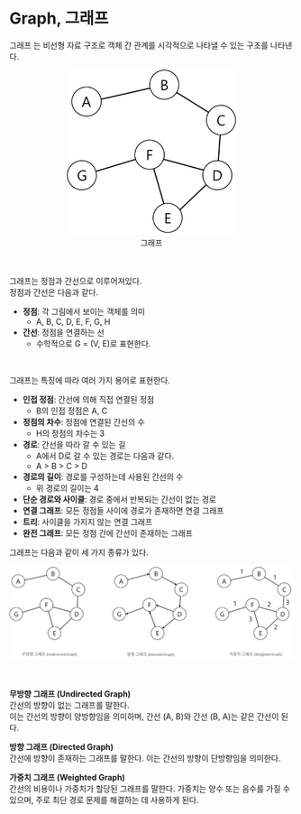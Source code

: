 # Graph, 그래프

그래프 는 비선형 자료 구조로 객체 간 관계를 시각적으로 나타낼 수 있는 구조를 나타낸다.

<div align="center">
    <img src="img/img.png" width="300px" />
    <br />
    그래프
</div>
<br />
<br />

그래프는 정점과 간선으로 이루어져있다.   
정점과 간선은 다음과 같다.
- **정점**: 각 그림에서 보이는 객체를 의미
  - A, B, C, D, E, F, G, H
- **간선**: 정점을 연결하는 선
  - 수학적으로 G = (V, E)로 표현한다.

<br />

그래프는 특징에 따라 여러 가지 용어로 표현한다.
- **인접 정점**: 간선에 의해 직접 연결된 정점
  - B의 인접 정점은 A, C
- **정점의 차수**: 정점에 연결된 간선의 수
  - H의 정점의 차수는 3
- **경로**: 간선을 따라 갈 수 있는 길
  - A에서 D로 갈 수 있는 경로는 다음과 같다.
  - A > B > C > D
- **경로의 길이**: 경로를 구성하는데 사용된 간선의 수
  - 위 경로의 길이는 4
- **단순 경로와 사이클**: 경로 중에서 반복되는 간선이 없는 경로
- **연결 그래프**: 모든 정점들 사이에 경로가 존재하면 연결 그래프
- **트리**: 사이클을 가지지 않는 연결 그래프
- **완전 그래프**: 모든 정점 간에 간선이 존재하는 그래프

그래프는 다음과 같이 세 가지 종류가 있다.
<div align="center">
    <img src="img/img_1.png" width="1000px" />
    <br />
</div>
<br />
<br />

**무방향 그래프 (Undirected Graph)**   
간선의 방향이 없는 그래프를 말한다.   
이는 간선의 방향이 양방향임을 의미하며, 간선 (A, B)와 간선 (B, A)는 같은 간선이 된다.
<br />

**방향 그래프 (Directed Graph)**   
간선에 방향이 존재하는 그래프를 말한다.
이는 간선의 방향이 단방향임을 의미한다.
<br />

**가중치 그래프 (Weighted Graph)**   
간선의 비용이나 가중치가 할당된 그래프를 말한다.
가중치는 양수 또는 음수를 가질 수 있으며, 주로 최단 경로 문제를 해결하는 데 사용하게 된다.
